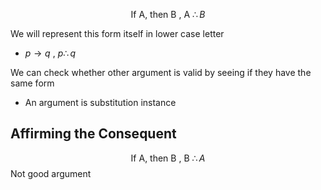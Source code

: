 $$\text{If A, then B , A  }\therefore B$$

We will represent this form itself in lower case letter
- $p\to q\text{ , } p \therefore q$

We can check whether other argument is valid by seeing if they have the same form
- An argument is substitution instance

## Affirming the Consequent
$$\text{If A, then B , B  }\therefore A$$
Not good argument